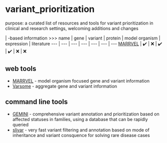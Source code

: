 # variant_prioritization
purpose: a curated list of resources and tools for variant prioritization in clinical and research settings, welcoming additions and changes

 | -based information >>> 
name | gene | variant | protein | model organism | expression | literature
--- | --- | --- | --- | --- | --- | ---
[MARRVEL](http://marrvel.org/) | ✔️ | ❌ | ✔️ | ✔️ | ❌ | ❌

## web tools

- [MARRVEL](http://marrvel.org/) - model organism focused gene and variant information
- [Varsome](https://varsome.com/) - aggregate gene and variant information 

## command line tools

- [GEMINI](https://github.com/arq5x/gemini) - comprehensive variant annotation and prioritization based on affected statuses in families, using a database that can be rapidly queried
- [slivar](https://github.com/brentp/slivar) - very fast variant filtering and annotation based on mode of inheritance and variant consquence for solving rare disease cases
